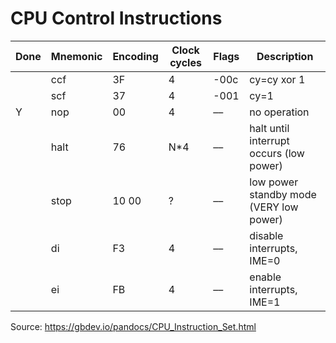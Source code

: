 # CPU Control Instructions

| **Done** | **Mnemonic** | **Encoding** | **Clock cycles** | **Flags** | **Description**                         |
|----------|--------------|--------------|------------------|-----------|-----------------------------------------|
|          | ccf          | 3F           | 4                | -00c      | cy=cy xor 1                             |
|          | scf          | 37           | 4                | -001      | cy=1                                    |
| Y        | nop          | 00           | 4                | ––        | no operation                            |
|          | halt         | 76           | N*4              | ––        | halt until interrupt occurs (low power) |
|          | stop         | 10 00        | ?                | ––        | low power standby mode (VERY low power) |
|          | di           | F3           | 4                | ––        | disable interrupts, IME=0               |
|          | ei           | FB           | 4                | ––        | enable interrupts, IME=1                |

Source: https://gbdev.io/pandocs/CPU_Instruction_Set.html